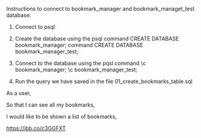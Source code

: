 Instructions to connect to bookmark_manager and bookmark_managet_test database:


1. Connect to psql

2. Create the database using the psql command CREATE DATABASE bookmark_manager; command CREATE DATABASE bookmark_manager_test;

3. Connect to the database using the pqsl command \c bookmark_manager; \c bookmark_manager_test;

4. Run the query we have saved in the file 01_create_bookmarks_table.sql



As a user,

So that I can see all my bookmarks,

I would like to be shown a list of bookmarks,

https://ibb.co/c3GGFXT 